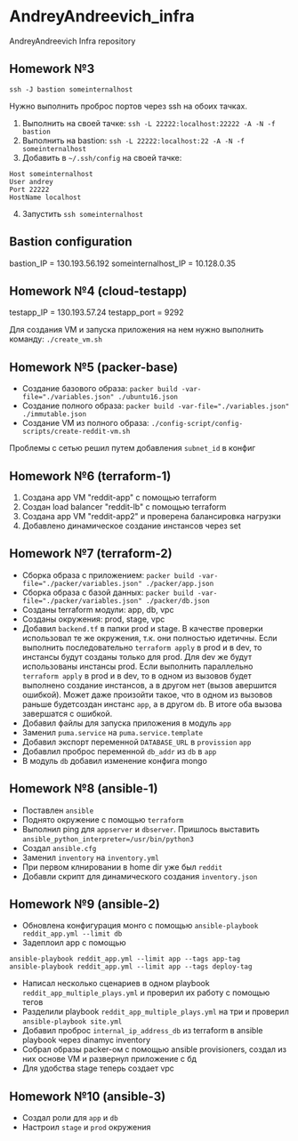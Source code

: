 # AndreyAndreevich_infra
AndreyAndreevich Infra repository

## Homework №3

`ssh -J bastion someinternalhost`

Нужно выполнить проброс портов через ssh на обоих тачках.
1. Выполнить на своей тачке: `ssh -L 22222:localhost:22222 -A -N -f bastion`
2. Выполнить на bastion: `ssh -L 22222:localhost:22 -A -N -f someinternalhost`
3. Добавить в `~/.ssh/config` на своей тачке:
```
Host someinternalhost
User andrey
Port 22222
HostName localhost
```
4. Запустить `ssh someinternalhost`

## Bastion configuration
bastion_IP = 130.193.56.192
someinternalhost_IP = 10.128.0.35

## Homework №4 (cloud-testapp)
testapp_IP = 130.193.57.24
testapp_port = 9292

Для создания VM и запуска приложения на нем нужно выполнить команду: `./create_vm.sh`

## Homework №5 (packer-base)

* Создание базового образа: `packer build -var-file="./variables.json" ./ubuntu16.json`
* Создание полного образа: `packer build -var-file="./variables.json" ./immutable.json`
* Создание VM из полного образа: `./config-script/config-scripts/create-reddit-vm.sh`

Проблемы с сетью решил путем добавления `subnet_id` в конфиг

## Homework №6 (terraform-1)

1. Создана app VM "reddit-app" с помощью terraform
2. Создан load balancer "reddit-lb" с помощью terraform
3. Создана app VM "reddit-app2" и проверена балансировка нагрузки
4. Добавлено динамическое создание инстансов через set

## Homework №7 (terraform-2)

* Сборка образа с приложением: `packer build -var-file="./packer/variables.json" ./packer/app.json`
* Сборка образа с базой данных: `packer build -var-file="./packer/variables.json" ./packer/db.json`
* Созданы terraform модули: app, db, vpc
* Созданы окружения: prod, stage, vpc
* Добавил `backend.tf` в папки prod и stage. В качестве проверки использовал те же окружения,
т.к. они полностью идетичны.
Если выполнить последовательно `terraform apply` в prod и в dev, то инстансы будут созданы только
для prod. Для dev же будут использованы инстансы prod.
Если выполнить параллельно `terraform apply` в prod и в dev, то в одном из вызовов будет выполнено
создание инстансов, а в другом нет (вызов авершится ошибкой). Может даже произойти такое, что в
одном из вызовов раньше будетсоздан инстанс `app`, а в другом `db`. В итоге оба вызова завершатся
с ошибкой.
* Добавил файлы для запуска приложения в модуль `app`
* Заменил `puma.service` на `puma.service.template`
* Добавил экспорт переменной `DATABASE_URL` в `provission` `app`
* Добавлил проброс переменной `db_addr` из `db` в `app`
* В модуль `db` добавил изменение конфига mongo

## Homework №8 (ansible-1)

* Поставлен `ansible`
* Поднято окружение с помощью `terraform`
* Выполнил ping для `appserver` и `dbserver`. Пришлось выставить `ansible_python_interpreter=/usr/bin/python3`
* Создал `ansible.cfg`
* Заменил `inventory` на `inventory.yml`
* При первом клнировании в home dir уже был `reddit`
* Добавли скрипт для динамического создания `inventory.json`

## Homework №9 (ansible-2)

* Обновлена конфигурация монго с помощью `ansible-playbook reddit_app.yml --limit db`
* Задеплоил app с помощью
```
ansible-playbook reddit_app.yml --limit app --tags app-tag
ansible-playbook reddit_app.yml --limit app --tags deploy-tag
```
* Написал несколько сценариев в одном playbook `reddit_app_multiple_plays.yml` и проверил их работу с помощью тегов
* Разделили playbook `reddit_app_multiple_plays.yml` на три и проверил `ansible-playbook site.yml`
* Добавил проброс `internal_ip_address_db` из terraform в ansible playbook через dinamyc inventory
* Собрал образы packer-ом c помощью ansible provisioners, создал из них основе VM и развернул приложение с бд
* Для удобства stage теперь создает vpc

## Homework №10 (ansible-3)

* Создал роли для `app` и `db`
* Настроил `stage` и `prod` окружения
